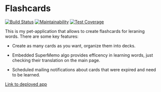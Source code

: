 # Flashcards 
[![Build Status](https://travis-ci.org/fly49/flashcards.svg?branch=master)](https://travis-ci.org/fly49/flashcards)
[![Maintainability](https://api.codeclimate.com/v1/badges/a749838199000b2c0fb8/maintainability)](https://codeclimate.com/github/fly49/flashcards/maintainability)
[![Test Coverage](https://api.codeclimate.com/v1/badges/a749838199000b2c0fb8/test_coverage)](https://codeclimate.com/github/fly49/flashcards/test_coverage)

This is my pet-application that allows to create flashcards for leraning words. 
There are some key features:

* Create as many cards as you want, organize them into decks.

* Embedded SuperMemo algo provides efficency in learning words, just checking their translation on the main page.

* Scheduled mailing notifications about cards that were expired and need to be learned.

[Link to deployed app](https://flymyflashcards.herokuapp.com/)
